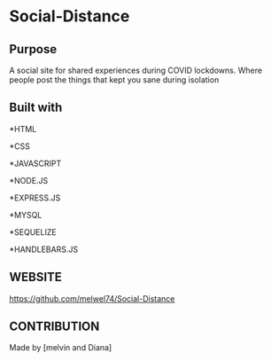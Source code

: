 # Social-Distance
## Purpose
A social site for shared experiences during COVID lockdowns. Where people post the things that kept you sane during isolation 

## Built with
*HTML

*CSS

*JAVASCRIPT

*NODE.JS

*EXPRESS.JS

*MYSQL

*SEQUELIZE

*HANDLEBARS.JS

## WEBSITE 
https://github.com/melwel74/Social-Distance


## CONTRIBUTION
Made by [melvin and  Diana]
